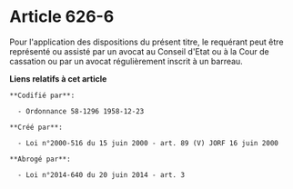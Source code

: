 # Article 626-6

Pour l'application des dispositions du présent titre, le requérant peut être représenté ou assisté par un avocat au Conseil
d'Etat ou à la Cour de cassation ou par un avocat régulièrement inscrit à un barreau.

**Liens relatifs à cet article**

	**Codifié par**:

	  - Ordonnance 58-1296 1958-12-23

	**Créé par**:

	  - Loi n°2000-516 du 15 juin 2000 - art. 89 (V) JORF 16 juin 2000

	**Abrogé par**:

	  - Loi n°2014-640 du 20 juin 2014 - art. 3
